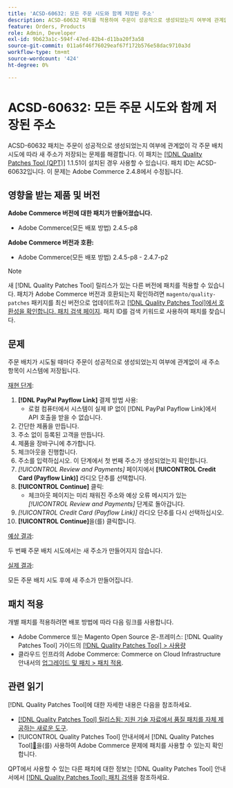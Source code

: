 ```yaml
---
title: 'ACSD-60632: 모든 주문 시도와 함께 저장된 주소'
description: ACSD-60632 패치를 적용하여 주문이 성공적으로 생성되었는지 여부에 관계없이 각 주문 배치 시도와 함께 새 주소가 저장되는 Adobe Commerce 문제를 수정합니다.
feature: Orders, Products
role: Admin, Developer
exl-id: 9b623a1c-594f-47ed-82b4-d11ba20f3a58
source-git-commit: 011a6f46f76029eaf67f172b576e58dac9710a3d
workflow-type: tm+mt
source-wordcount: '424'
ht-degree: 0%

---
```


# ACSD-60632: 모든 주문 시도와 함께 저장된 주소

ACSD-60632 패치는 주문이 성공적으로 생성되었는지 여부에 관계없이 각 주문 배치 시도에 따라 새 주소가 저장되는 문제를 해결합니다. 이 패치는 [[!DNL Quality Patches Tool (QPT)]](https://experienceleague.adobe.com/en/docs/commerce-operations/tools/quality-patches-tool/quality-patches-tool-to-self-serve-quality-patches) 1.1.51이 설치된 경우 사용할 수 있습니다. 패치 ID는 ACSD-60632입니다. 이 문제는 Adobe Commerce 2.4.8에서 수정됩니다.

## 영향을 받는 제품 및 버전

**Adobe Commerce 버전에 대한 패치가 만들어졌습니다.**

* Adobe Commerce(모든 배포 방법) 2.4.5-p8

**Adobe Commerce 버전과 호환:**

* Adobe Commerce(모든 배포 방법) 2.4.5-p8 - 2.4.7-p2

>[!NOTE]
>
>새 [!DNL Quality Patches Tool] 릴리스가 있는 다른 버전에 패치를 적용할 수 있습니다. 패치가 Adobe Commerce 버전과 호환되는지 확인하려면 `magento/quality-patches` 패키지를 최신 버전으로 업데이트하고 [[!DNL Quality Patches Tool]에서 호환성을 확인합니다. 패치 검색 페이지](https://experienceleague.adobe.com/tools/commerce-quality-patches/index.html). 패치 ID를 검색 키워드로 사용하여 패치를 찾습니다.

## 문제

주문 배치가 시도될 때마다 주문이 성공적으로 생성되었는지 여부에 관계없이 새 주소 항목이 시스템에 저장됩니다.

<u>재현 단계</u>:

1. **[!DNL PayPal Payflow Link]** 결제 방법 사용:
   * 로컬 컴퓨터에서 시스템이 실제 IP 없이 [!DNL PayPal Payflow Link]에서 API 호출을 받을 수 없습니다.
1. 간단한 제품을 만듭니다.
1. 주소 없이 등록된 고객을 만듭니다.
1. 제품을 장바구니에 추가합니다.
1. 체크아웃을 진행합니다.
1. 주소를 입력하십시오. 이 단계에서 첫 번째 주소가 생성되었는지 확인합니다.
1. *[!UICONTROL Review and Payments]* 페이지에서 **[!UICONTROL Credit Card (Payflow Link)]** 라디오 단추를 선택합니다.
1. **[!UICONTROL Continue]** 클릭:
   * 체크아웃 페이지는 미리 채워진 주소와 예상 오류 메시지가 있는 *[!UICONTROL Review and Payments]* 단계로 돌아갑니다.
1. *[!UICONTROL Credit Card (Payflow Link)]* 라디오 단추를 다시 선택하십시오.
1. **[!UICONTROL Continue]**&#x200B;을(를) 클릭합니다.

<u>예상 결과</u>:

두 번째 주문 배치 시도에서는 새 주소가 만들어지지 않습니다.

<u>실제 결과</u>:

모든 주문 배치 시도 후에 새 주소가 만들어집니다.

## 패치 적용

개별 패치를 적용하려면 배포 방법에 따라 다음 링크를 사용합니다.

* Adobe Commerce 또는 Magento Open Source 온-프레미스: [!DNL Quality Patches Tool] 가이드의 [[!DNL Quality Patches Tool] > 사용량](https://experienceleague.adobe.com/docs/commerce-operations/tools/quality-patches-tool/usage.html)
* 클라우드 인프라의 Adobe Commerce: Commerce on Cloud Infrastructure 안내서의 [업그레이드 및 패치 > 패치 적용](https://experienceleague.adobe.com/docs/commerce-cloud-service/user-guide/develop/upgrade/apply-patches.html).

## 관련 읽기

[!DNL Quality Patches Tool]에 대한 자세한 내용은 다음을 참조하세요.

* [[!DNL Quality Patches Tool] 릴리스됨: 지원 기술 자료에서 품질 패치를 자체 제공하는 새로운 도구](https://experienceleague.adobe.com/en/docs/commerce-operations/tools/quality-patches-tool/quality-patches-tool-to-self-serve-quality-patches).
* [!UICONTROL Quality Patches Tool] 안내서에서  [!DNL Quality Patches Tool][&#128279;](/help/tools/quality-patches-tool/patches-available-in-qpt/check-patch-for-magento-issue-with-magento-quality-patches.md)을(를) 사용하여 Adobe Commerce 문제에 패치를 사용할 수 있는지 확인합니다.

QPT에서 사용할 수 있는 다른 패치에 대한 정보는 [!DNL Quality Patches Tool] 안내서에서 [[!DNL Quality Patches Tool]: 패치 검색](https://experienceleague.adobe.com/tools/commerce-quality-patches/index.html)을 참조하세요.
